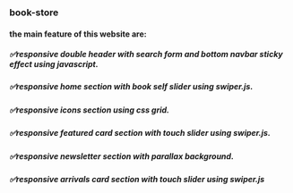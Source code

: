### book-store
#### the main feature of this website are:
#####  ✅responsive double header with search form and bottom navbar sticky effect using javascript.
#####  ✅responsive home section with book self slider using swiper.js.
#####  ✅responsive icons section using css grid.
#####  ✅responsive featured card section with touch slider using swiper.js.
#####  ✅responsive newsletter section with parallax background.
#####  ✅responsive arrivals card section with touch slider using swiper.js